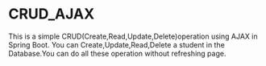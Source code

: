 # CRUD_AJAX
This is a simple CRUD(Create,Read,Update,Delete)operation using AJAX in Spring Boot.
You can Create,Update,Read,Delete a student in the Database.You can do all these operation without refreshing page.
